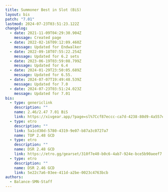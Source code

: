 ```yaml
---
title: Summoner Best in Slot (BiS)
layout: bis
patch: "7.01"
lastmod: 2024-07-23T03:51:23.122Z
changelog:
  - date: 2021-11-09T04:29:30.904Z
    message: Created page
  - date: 2022-02-16T09:12:09.460Z
    message: Updated for Endwalker
  - date: 2022-09-18T07:55:22.254Z
    message: Updated for 6.2 sets
  - date: 2023-06-19T03:59:08.799Z
    message: Updated for 6.4
  - date: 2024-01-29T23:50:05.689Z
    message: Updated for 6.55.
  - date: 2024-07-07T19:49:48.539Z
    message: Updated for 7.0
  - date: 2024-07-23T03:51:24.023Z
    message: Updated for 7.01
bis:
  - type: genericlink
    description: ""
    name: 2.46/2.47 7.01 BiS
    link: https://xivgear.app/?page=sl%7Ccf87eccc-ca7d-4238-80d9-4a557e1f0daf
  - type: etro
    description: ""
    link: 5a1cd30d-5780-4319-9e07-b87a3c0727a7
    name: TOP 2.48 GCD
  - type: etro
    description: ""
    name: DSR 2.48 GCD
    link: https://etro.gg/gearset/310f7e40-b0c6-4ab7-924e-bce5b90aeef7
  - type: etro
    description: ""
    name: DSR 2.46 GCD
    link: 5e22c7a6-03ee-411d-a2be-0023c4763bcb
authors:
  - Balance-SMN-Staff
---
```

